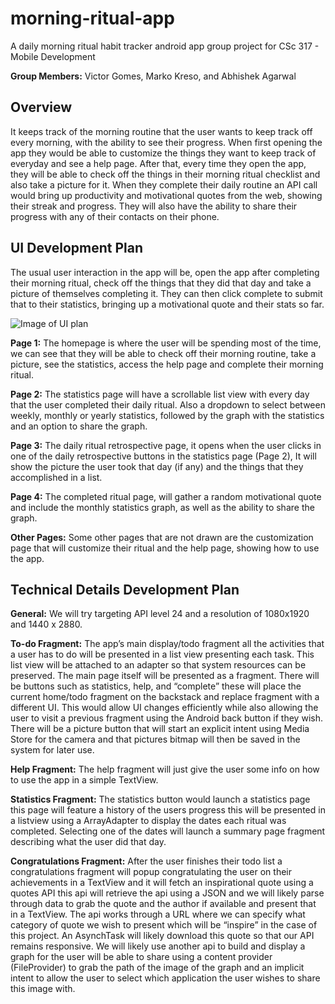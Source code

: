 # morning-ritual-app
A daily morning ritual habit tracker android app group project for CSc 317 - Mobile Development

**Group Members:** Victor Gomes, Marko Kreso, and Abhishek Agarwal

## Overview
It keeps track of the morning routine that the user wants to keep track off every morning, with the ability to see their progress. When first opening the app they would be able to customize the things they want to keep track of everyday and see a help page. After that, every time they open the app, they will be able to check off the things in their morning ritual checklist and also take a picture for it. When they complete their daily routine an API call would bring up productivity and motivational quotes from the web, showing their streak and progress. They will also have the ability to share their progress with any of their contacts on their phone.

## UI Development Plan
The usual user interaction in the app will be, open the app after completing their morning ritual, check off the things that they did that day and take a picture of themselves completing it. They can then click complete to submit that to their statistics, bringing up a motivational quote and their stats so far.

![Image of UI plan](https://i.imgur.com/JcukOwD.png)

**Page 1:** The homepage is where the user will be spending most of the time, we can see that they will be able to check off their morning routine, take a picture, see the statistics, access the help page and complete their morning ritual.

**Page 2:** The statistics page will have a scrollable list view with every day that the user completed their daily ritual. Also a dropdown to select between weekly, monthly or yearly statistics, followed by the graph with the statistics and an option to share the graph.

**Page 3:** The daily ritual retrospective page, it opens when the user clicks in one of the daily retrospective buttons in the statistics page (Page 2), It will show the picture the user took that day (if any) and the things that they accomplished in a list.

**Page 4:** The completed ritual page, will gather a random motivational quote and include the monthly statistics graph, as well as the ability to share the graph.

**Other Pages:** Some other pages that are not drawn are the customization page that will customize their ritual and the help page, showing how to use the app.

## Technical Details Development Plan
**General:** We will try targeting API level 24 and a resolution of 1080x1920 and 1440 x 2880.

**To-do Fragment:** The app’s main display/todo fragment all the activities that a user has to do will be presented in a list view presenting each task. This list view will be attached to an adapter so that system resources can be preserved. The main page itself will be presented as a fragment. There will be buttons such as statistics, help, and “complete” these will place the current home/todo fragment on the backstack and replace fragment with a different UI. This would allow UI changes efficiently while also allowing the user to visit a previous fragment using the Android back button if they wish. There will be a picture button that will start an explicit intent using Media Store for the camera and that pictures bitmap will then be saved in the system for later use. 

**Help Fragment:** The help fragment will just give the user some info on how to use the app in a simple TextView. 

**Statistics Fragment:** The statistics button would launch a statistics page this page will feature a history of the users progress this will be presented in a listview using a ArrayAdapter to display the dates each ritual was completed. Selecting one of the dates will launch a summary page fragment describing what the user did that day. 

**Congratulations Fragment:** After the user finishes their todo list a congratulations fragment will popup congratulating the user on their achievements in a TextView and it will fetch an inspirational quote using a quotes API this api will retrieve the api using a JSON and we will likely parse through data to grab the quote and the author if available and present that in a TextView. The api works through a URL where we can specify what category of quote we wish to present which will be “inspire” in the case of this project. An AsynchTask will likely download this quote so that our API remains responsive. We will likely use another api to build and display a graph for the user will be able to share using a content provider (FileProvider) to grab the path of the image of the graph and an implicit intent to allow the user to select which application the user wishes to share this image with. 

